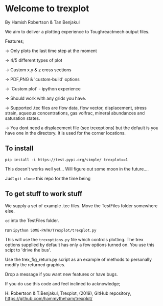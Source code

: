 # Welcome to trexplot

By Hamish Robertson & Tan Benjakul

We aim to deliver a plotting experience to Toughreactmech output files.

Features;

-> Only plots the last time step at the moment

-> 4/5 different types of plot

-> Custom x,y & z cross sections

-> PDF,PNG & 'custom-build' options

-> 'Custom plot' - ipython experience

-> Should work with any grids you have.

-> Supported .tec files are flow data, flow vector, displacement, stress strain, aqueous concentrations, gas volfrac, mineral abundances and saturation states.

-> You dont need a displacement file (see trexoptions) but the default is you have one in the directory. It is used for the corner locations.

## To install

`pip install -i https://test.pypi.org/simple/ trexplot==1`

This doesn't works well yet... Will figure out some moon in the future....

Just `git clone` this repo for the time being

## To get stuff to work stuff

We supply a set of example .tec files. Move the TestFiles folder somewhere else.

`cd` into the TestFiles folder.

run `ipython SOME-PATH/Trexplot/trexplot.py`

This will use the `trexoptions.py` file which controls plotting. The trex options supplied by default has only a few options turned on. You use this scipt to 'drive the bus'.

Use the trex_fig_return.py script as an example of methods to personally modify the returned graphics.

Drop a message if you want new features or have bugs. 

If you do use this code and feel inclined to acknowledge;

H. Robertson & T.Benjakul, Trexplot, (2019), GitHub repository, https://github.com/hammytheham/trexplot/


